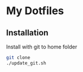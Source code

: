 
# My Dotfiles



## Installation

Install with git to home folder

```bash
git clone
./update_git.sh
```
    
